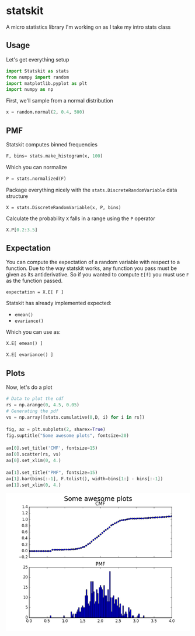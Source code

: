 # statskit
A micro statistics library I'm working on as I take my intro stats class

## Usage

Let's get everything setup
```python
import Statskit as stats
from numpy import random
import matplotlib.pyplot as plt
import numpy as np
```
First, we'll sample from a normal distribution
```python
x = random.normal(2, 0.4, 500)
```

## PMF
Statskit computes binned frequencies
```python
F, bins= stats.make_histogram(x, 100) 
```
Which you can normalize
```python
P = stats.normalized(F)    
```
Package everything nicely with the `stats.DiscreteRandomVariable` data structure

```
X = stats.DiscreteRandomVariable(x, P, bins)     
```

Calculate the probability `X` falls in a range using the `P` operator

```python
X.P[0.2:3.5]
```

## Expectation

You can compute the expectation of a random variable with respect to a function. Due to the way statskit works, any function you pass must be given as its antiderivative. So if you wanted to compute `E[f]` you must use `F` as the function passed. 

```
expectation = X.E[ F ]
```

Statskit has already implemented expected: 

- `emean()`
- `evariance()`

Which you can use as:

```python
X.E[ emean() ]
```
```python
X.E[ evariance() ]
```

## Plots

Now, let's do a plot
```python
# Data to plot the cdf 
rs = np.arange(0, 4.5, 0.05)       
# Generating the pdf
vs = np.array([stats.cumulative(0,D, i) for i in rs])   

fig, ax = plt.subplots(2, sharex=True)
fig.suptitle("Some awesome plots", fontsize=20)

ax[0].set_title('CMF', fontsize=15)
ax[0].scatter(rs, vs)
ax[0].set_xlim(0, 4.)

ax[1].set_title("PMF", fontsize=15)
ax[1].bar(bins[:-1], F.tolist(), width=bins[1:] - bins[:-1])
ax[1].set_xlim(0, 4.)
```
 
 ![Image](https://raw.githubusercontent.com/theideasmith/statskit/master/dist.jpg)
